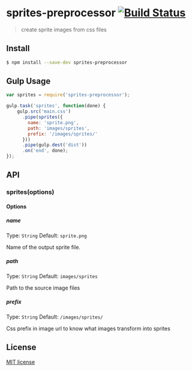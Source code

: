 # sprites-preprocessor [![Build Status](https://secure.travis-ci.org/madebysource/sprites-preprocessor.png?branch=master)](https://travis-ci.org/madebysource/sprites-preprocessor)

> create sprite images from css files

## Install

```bash
$ npm install --save-dev sprites-preprocessor
```

## Gulp Usage

```js
var sprites = require('sprites-preprocessor');

gulp.task('sprites', function(done) {
    gulp.src('main.css')
      .pipe(sprites({
        name: 'sprite.png',
        path: 'images/sprites',
        prefix: '/images/sprites/'
      }))
      .pipe(gulp.dest('dist'))
      .on('end', done);
});
```

## API

### sprites(options)

#### Options

##### name

Type: `String`
Default: `sprite.png`

Name of the output sprite file.

##### path

Type: `String`
Default: `images/sprites`

Path to the source image files

##### prefix

Type: `String`
Default: `/images/sprites/`

Css prefix in image url to know what images transform into sprites

## License

[MIT license](http://opensource.org/licenses/mit-license.php)

